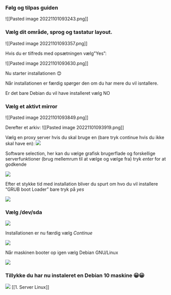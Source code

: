### Følg og tilpas guiden

![[Pasted image 20221101093243.png]]
### Vælg dit område, sprog og tastatur layout.

![[Pasted image 20221101093357.png]]

Hvis du er tilfreds med opsætningen vælg"Yes”:

![[Pasted image 20221101093630.png]]

Nu starter installationen 😊

Når installationen er færdig spørger den om du har mere du vil isntallere.

Er det bare Debian du vil have installeret vælg NO

### Vælg et aktivt mirror
![[Pasted image 20221101093849.png]]

Derefter et arkiv:
![[Pasted image 20221101093919.png]]

Vælg en proxy server hvis du skal bruge en (bare tryk continue hvis du ikke skal have en):
![](file:///C:/Users/René%20Dixen/AppData/Local/Packages/oice_16_974fa576_32c1d314_33a8/AC/Temp/msohtmlclip1/01/clip_image002.png)

Software selection, her kan du vælge grafisk brugerflade og forskellige serverfunktioner (brug mellemrum til at vælge og vælge fra) tryk *enter* for at godkende

![](file:///C:/Users/René%20Dixen/AppData/Local/Packages/oice_16_974fa576_32c1d314_33a8/AC/Temp/msohtmlclip1/01/clip_image004.png)


Efter et stykke tid med installation bliver du spurt om hvo du vil installere “GRUB boot Loader” bare tryk på *yes*

![](file:///C:/Users/René%20Dixen/AppData/Local/Packages/oice_16_974fa576_32c1d314_33a8/AC/Temp/msohtmlclip1/01/clip_image006.png)

### Vælg /dev/sda

![](file:///C:/Users/René%20Dixen/AppData/Local/Packages/oice_16_974fa576_32c1d314_33a8/AC/Temp/msohtmlclip1/01/clip_image008.png)

Installationen er nu færdig vælg *Continue*

![](file:///C:/Users/René%20Dixen/AppData/Local/Packages/oice_16_974fa576_32c1d314_33a8/AC/Temp/msohtmlclip1/01/clip_image010.png)

Når maskinen booter op igen vælg Debian GNU/Linux

![](file:///C:/Users/René%20Dixen/AppData/Local/Packages/oice_16_974fa576_32c1d314_33a8/AC/Temp/msohtmlclip1/01/clip_image012.png)

### Tillykke du har nu instaleret en Debian 10 maskine 😀😀

![](file:///C:/Users/René%20Dixen/AppData/Local/Packages/oice_16_974fa576_32c1d314_33a8/AC/Temp/msohtmlclip1/01/clip_image014.png)
[[1. Server Linux]]
